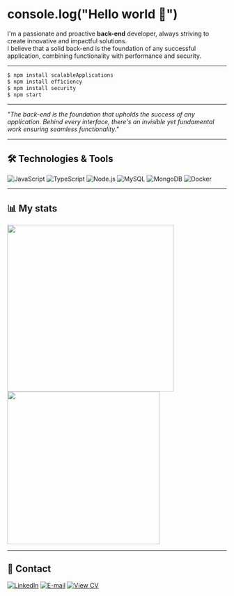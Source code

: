 # console.log("Hello world 👋")  
I'm a passionate and proactive **back-end** developer, always striving to create innovative and impactful solutions.  
I believe that a solid back-end is the foundation of any successful application, combining functionality with performance and security.  

---

```bash
$ npm install scalableApplications
$ npm install efficiency
$ npm install security
$ npm start
```
---

*"The back-end is the foundation that upholds the success of any application. Behind every interface, there's an invisible yet fundamental work ensuring seamless functionality."*

---

## 🛠️  Technologies & Tools
![JavaScript](https://img.shields.io/badge/javascript-%23323330.svg?style=for-the-badge&logo=javascript&logoColor=%23F7DF1E) ![TypeScript](https://img.shields.io/badge/TypeScript-3178C6?style=for-the-badge&logo=typescript&logoColor=white) 
![Node.js](https://img.shields.io/badge/Node.js-6DA55F?style=for-the-badge&logo=node.js&logoColor=white) ![MySQL](https://img.shields.io/badge/MySQL-4479A1?style=for-the-badge&logo=mysql&logoColor=white) ![MongoDB](https://img.shields.io/badge/MongoDB-47A248?style=for-the-badge&logo=mongodb&logoColor=white) ![Docker](https://img.shields.io/badge/Docker-2496ED?style=for-the-badge&logo=docker&logoColor=white)

---

## 📊 My stats
<img src="https://github-readme-stats.vercel.app/api/top-langs/?username=hugolelis&hide=HTML,CSS,Handlebars&layout=compact&theme=dark" width="381.5" /> <img src="https://github-readme-stats.vercel.app/api?username=hugolelis&show_icons=true&theme=dark" width="350" />

---
  
## 💼 Contact
[![LinkedIn](https://img.shields.io/badge/LinkedIn-%230077B5.svg?style=for-the-badge&logo=linkedin&logoColor=white)](https://www.linkedin.com/in/hugodelelis03/)  [![E-mail](https://img.shields.io/badge/Email-D14836.svg?style=for-the-badge&logo=gmail&logoColor=white)](mailto:hugodelelis05@gmail.com) [![View CV](https://img.shields.io/badge/Download%20CV-007BFF?style=for-the-badge&logo=adobeacrobatreader&logoColor=white)](https://1drv.ms/b/s!AmXIL0ISnow7wpdF11IJDu1eC1XLTg?e=MdKevf)






